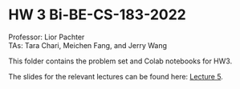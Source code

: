 # HW 3 Bi-BE-CS-183-2022
Professor: Lior Pachter  
TAs: Tara Chari, Meichen Fang, and Jerry Wang

This folder contains the problem set and Colab notebooks for HW3.

The slides for the relevant lectures can be found here: [Lecture 5](https://docs.google.com/presentation/d/11t11QN-TKD4_1lpgAT97iyoAbr-ppDLdKzISAIAfiyY/edit?usp=sharing).


